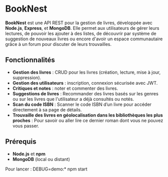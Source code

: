 # BookNest

**BookNest** est une API REST pour la gestion de livres, développée avec **Node.js**, **Express**, et **MongoDB**. Elle permet aux utilisateurs de gérer leurs lectures, de pouvoir les ajouter à des listes, de découvrir par système de suggestion de nouveaux livres ou encore d'avoir un espace communautaire grâce à un forum pour discuter de leurs trouvailles.

## Fonctionnalités

- **Gestion des livres** : CRUD pour les livres (création, lecture, mise à jour, suppression).
- **Gestion des utilisateurs** : inscription, connexion sécurisée avec JWT.
- **Critiques et notes** : noter et commenter des livres.
- **Suggestions de livres** : Recommander des livres basés sur les genres ou sur les livres que l'utilisateur a déjà consultés ou notés.
- **Scan du code ISBN** : Scanner le code ISBN d’un livre pour accéder directement à sa page de détails.
- **Trouvaille des livres en géolocalisation dans les bibliothèques les plus proches** : 
Pour savoir ou aller lire ce dernier roman dont vous ne pouvez vous passer.

## Prérequis

- **Node.js** et **npm**
- **MongoDB** (local ou distant)

Pour lancer : DEBUG=demo:* npm start